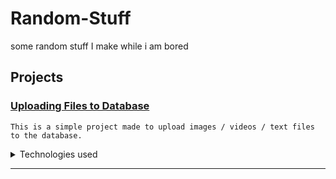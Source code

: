 # Random-Stuff
some random stuff I make while i am bored

## Projects

<a href = "https://github.com/parth-kabra/Random-Stuff/tree/main/Projects/uploading%20files%20to%20database"> <b> <h3>Uploading Files to Database </h3></b> </a>
```
This is a simple project made to upload images / videos / text files to the database.
```
<details>
  <summary>Technologies used </summary>
 <a href = "https://www.javascript.com/"> <img src = "https://upload.wikimedia.org/wikipedia/commons/thumb/9/99/Unofficial_JavaScript_logo_2.svg/1024px-Unofficial_JavaScript_logo_2.svg.png" width = "30px"/> </a>
 <a href = "https://www.w3schools.com/css/"> <img src = "https://upload.wikimedia.org/wikipedia/commons/thumb/d/d5/CSS3_logo_and_wordmark.svg/1200px-CSS3_logo_and_wordmark.svg.png" width = "30px"/> </a>
<a href = "https://www.w3schools.com/html/"> <img src = "https://i.stack.imgur.com/PgcSR.png" width = "30px"/> </a>
<a href = "https://getbootstrap.com/docs/5.0/getting-started/introduction/"> <img src = "https://upload.wikimedia.org/wikipedia/commons/thumb/b/b2/Bootstrap_logo.svg/1280px-Bootstrap_logo.svg.png" width = "30px"/> </a>
<a href = "https://jquery.com/"> <img src = "https://www.vectorlogo.zone/logos/jquery/jquery-ar21.png" width = "50px"/> </a>
</details>

<hr>
